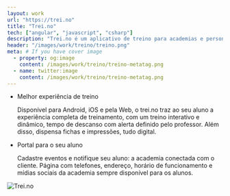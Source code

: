 ```yaml
---
layout: work
url: "https://trei.no"
title: "Trei.no"
tech: ["angular", "javascript", "csharp"]
description: "Trei.no é um aplicativo de treino para academias e personais, disponível para qualquer dispositivo."
header: "/images/work/treino/treino.png"
meta: # If you have cover image
  - property: og:image
    content: /images/work/treino/treino-metatag.png
  - name: twitter:image
    content: /images/work/treino/treino-metatag.png
---
```


- Melhor experiência de treino

  Disponível para Android, iOS e pela Web, o trei.no traz ao seu aluno a experiência completa de treinamento, com um treino interativo e dinâmico, tempo de descanso com alerta definido pelo professor. Além disso, dispensa fichas e impressões, tudo digital.

- Portal para o seu aluno

  Cadastre eventos e notifique seu aluno: a academia conectada com o cliente.
  Página com telefones, endereço, horário de funcionamento e mídias sociais da academia sempre disponível para os alunos.

![Trei.no](/images/work/treino/print_treino.webp)
